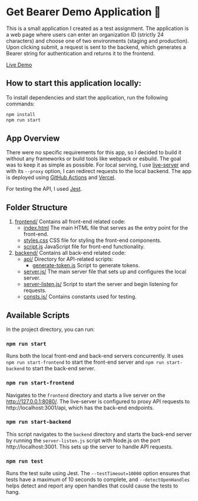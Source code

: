 # Get Bearer Demo Application &#128171;

This is a small application I created as a test assignment. The application is a web page where users can enter an organization ID (strictly 24 characters) and choose one of two environments (staging and production). Upon clicking submit, a request is sent to the backend, which generates a Bearer string for authentication and returns it to the frontend.

[Live Demo](https://get-bearer.vercel.app/)

## How to start this application locally:

To install dependencies and start the application, run the following commands:

```bash
npm install
npm run start
```

## App Overview

There were no specific requirements for this app, so I decided to build it without any frameworks or build tools like webpack or esbuild. The goal was to keep it as simple as possible. For local serving, I use [live-server](https://www.npmjs.com/package/live-server) and with its `--proxy` option, I can redirect requests to the local backend. The app is deployed using [GitHub Actions](https://docs.github.com/en/actions) and [Vercel](https://vercel.com/).

For testing the API, I used [Jest](https://www.npmjs.com/package/jest).

## Folder Structure

1. [frontend/](./frontend/) Contains all front-end related code:
   - [index.html](./frontend/index.html) The main HTML file that serves as the entry point for the front-end.
   - [styles.css](./frontend/styles.css) CSS file for styling the front-end components.
   - [script.js](./frontend/script.js) JavaScript file for front-end functionality.
1. [backend/](./backend/) Contains all back-end related code:
   - [api/](./backend/api) Directory for API-related scripts:
     - [generate-token.js](./backend/api/generate-token.js) Script to generate tokens.
   - [server.js/](./backend/server.js) The main server file that sets up and configures the local server.
   - [server-listen.js/](./backend/server-listen.js) Script to start the server and begin listening for requests.
   - [consts.js/](./backend/consts.js) Contains constants used for testing.

## Available Scripts

In the project directory, you can run:

### `npm run start`

Runs both the local front-end and back-end servers concurrently. It uses `npm run start-frontend` to start the front-end server and `npm run start-backend` to start the back-end server.

### `npm run start-frontend`

Navigates to the `frontend` directory and starts a live server on the http://127.0.0.1:8080/. The live-server is configured to proxy API requests to http://localhost:3001/api, which has the back-end endpoints.

### `npm run start-backend`

This script navigates to the `backend` directory and starts the back-end server by running the `server-listen.js` script with Node.js on the port http://localhost:3001. This sets up the server to handle API requests.

### `npm run test`

Runs the test suite using Jest. The `--testTimeout=10000` option ensures that tests have a maximum of 10 seconds to complete, and `--detectOpenHandles` helps detect and report any open handles that could cause the tests to hang.
